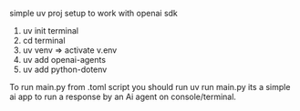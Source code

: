 simple uv proj setup to work with openai sdk
1. uv init terminal
2. cd terminal
3. uv venv => activate v.env
4. uv add openai-agents 
5. uv add python-dotenv

To run main.py from .toml script you should run uv run main.py
its a simple ai app to run a response by an Ai agent on  console/terminal.
